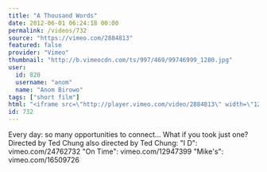 ```yaml
---
title: "A Thousand Words"
date: 2012-06-01 06:24:18 00:00
permalink: /videos/732
source: "https://vimeo.com/2884813"
featured: false
provider: "Vimeo"
thumbnail: "http://b.vimeocdn.com/ts/997/469/99746999_1280.jpg"
user:
  id: 820
  username: "anom"
  name: "Anom Birowo"
tags: ["short film"]
html: "<iframe src=\"http://player.vimeo.com/video/2884813\" width=\"1280\" height=\"720\" frameborder=\"0\" webkitAllowFullScreen mozallowfullscreen allowFullScreen></iframe>"
id: 732
---
```


Every day: so many opportunities to connect...
What if you took just one?
Directed by Ted Chung
also directed by Ted Chung:
"I D": vimeo.com/24762732
"On Time": vimeo.com/12947399
"Mike's": vimeo.com/16509726